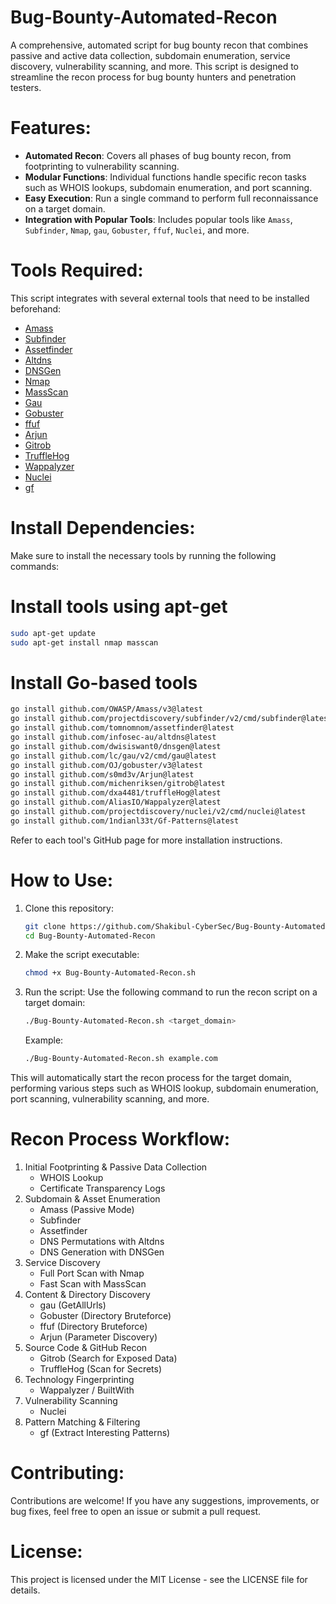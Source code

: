 # Bug-Bounty-Automated-Recon

A comprehensive, automated script for bug bounty recon that combines passive and active data collection, subdomain enumeration, service discovery, vulnerability scanning, and more. This script is designed to streamline the recon process for bug bounty hunters and penetration testers.

# Features:
- **Automated Recon**: Covers all phases of bug bounty recon, from footprinting to vulnerability scanning.
- **Modular Functions**: Individual functions handle specific recon tasks such as WHOIS lookups, subdomain enumeration, and port scanning.
- **Easy Execution**: Run a single command to perform full reconnaissance on a target domain.
- **Integration with Popular Tools**: Includes popular tools like `Amass`, `Subfinder`, `Nmap`, `gau`, `Gobuster`, `ffuf`, `Nuclei`, and more.

# Tools Required:
This script integrates with several external tools that need to be installed beforehand:

- [Amass](https://github.com/OWASP/Amass)
- [Subfinder](https://github.com/projectdiscovery/subfinder)
- [Assetfinder](https://github.com/tomnomnom/assetfinder)
- [Altdns](https://github.com/infosec-au/altdns)
- [DNSGen](https://github.com/dwisiswant0/dnsgen)
- [Nmap](https://nmap.org/)
- [MassScan](https://github.com/robertdavidgraham/masscan)
- [Gau](https://github.com/lc/gau)
- [Gobuster](https://github.com/OJ/gobuster)
- [ffuf](https://github.com/ffuf/ffuf)
- [Arjun](https://github.com/s0md3v/Arjun)
- [Gitrob](https://github.com/michenriksen/gitrob)
- [TruffleHog](https://github.com/dxa4481/truffleHog)
- [Wappalyzer](https://github.com/AliasIO/Wappalyzer)
- [Nuclei](https://github.com/projectdiscovery/nuclei)
- [gf](https://github.com/1ndianl33t/Gf-Patterns)

# **Install Dependencies:**
Make sure to install the necessary tools by running the following commands:
# Install tools using apt-get
  ```bash
  sudo apt-get update
  sudo apt-get install nmap masscan
  ```
# Install Go-based tools

  ```bash
  go install github.com/OWASP/Amass/v3@latest
  go install github.com/projectdiscovery/subfinder/v2/cmd/subfinder@latest
  go install github.com/tomnomnom/assetfinder@latest
  go install github.com/infosec-au/altdns@latest
  go install github.com/dwisiswant0/dnsgen@latest
  go install github.com/lc/gau/v2/cmd/gau@latest
go install github.com/OJ/gobuster/v3@latest
go install github.com/s0md3v/Arjun@latest
go install github.com/michenriksen/gitrob@latest
go install github.com/dxa4481/truffleHog@latest
go install github.com/AliasIO/Wappalyzer@latest
go install github.com/projectdiscovery/nuclei/v2/cmd/nuclei@latest
go install github.com/1ndianl33t/Gf-Patterns@latest
```
Refer to each tool's GitHub page for more installation instructions.
# How to Use:
1. Clone this repository:

   ```bash
   git clone https://github.com/Shakibul-CyberSec/Bug-Bounty-Automated-Recon.git
   cd Bug-Bounty-Automated-Recon
   ```
2. Make the script executable:

   ```bash
   chmod +x Bug-Bounty-Automated-Recon.sh
   ```
3. Run the script:
   Use the following command to run the recon script on a target domain:
   
   ```bash
   ./Bug-Bounty-Automated-Recon.sh <target_domain>
   ```
   Example:

   ```bash
   ./Bug-Bounty-Automated-Recon.sh example.com
   ```
This will automatically start the recon process for the target domain, performing various steps such as WHOIS lookup, subdomain enumeration, port scanning, vulnerability scanning, and more.

# Recon Process Workflow:
1. Initial Footprinting & Passive Data Collection
   - WHOIS Lookup
   - Certificate Transparency Logs
2. Subdomain & Asset Enumeration
   - Amass (Passive Mode)
   - Subfinder
   - Assetfinder
   - DNS Permutations with Altdns
   - DNS Generation with DNSGen
3. Service Discovery
   - Full Port Scan with Nmap
   - Fast Scan with MassScan
4. Content & Directory Discovery
   - gau (GetAllUrls)
   - Gobuster (Directory Bruteforce)
   - ffuf (Directory Bruteforce)
   - Arjun (Parameter Discovery)
5. Source Code & GitHub Recon
   - Gitrob (Search for Exposed Data)
   - TruffleHog (Scan for Secrets)
6. Technology Fingerprinting
   - Wappalyzer / BuiltWith
7. Vulnerability Scanning
   - Nuclei
8. Pattern Matching & Filtering
   - gf (Extract Interesting Patterns)

# Contributing:
Contributions are welcome! If you have any suggestions, improvements, or bug fixes, feel free to open an issue or submit a pull request.
# License:
This project is licensed under the MIT License - see the LICENSE file for details.
   

